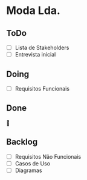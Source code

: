 # Moda Lda.

## ToDo

- [ ] Lista de Stakeholders
- [ ] Entrevista inicial

## Doing

- [ ] Requisitos Funcionais

## Done

🙈

## Backlog

- [ ] Requisitos Não Funcionais
- [ ] Casos de Uso
- [ ] Diagramas
